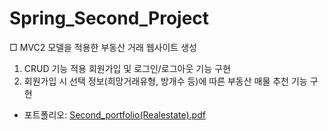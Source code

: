 # Spring_Second_Project
□ MVC2 모델을 적용한 부동산 거래 웹사이트 생성
 1. CRUD 기능 적용 회원가입 및 로그인/로그아웃 기능 구현
 2. 회원가입 시 선택 정보(희망거래유형, 방개수 등)에 따른 부동산 매물 추천 기능 구현
  * 포트폴리오: [Second_portfolio(Realestate).pdf](https://github.com/kanu21sj/Spring_Second_Project/files/6581264/-.pdf)
